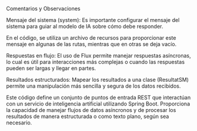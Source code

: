 Comentarios y Observaciones

Mensaje del sistema (system): Es importante configurar el mensaje del sistema para guiar al modelo de IA sobre cómo debe responder.

En el código, se utiliza un archivo de recursos para proporcionar este mensaje en algunas de las rutas, mientras que en otras se deja vacío.

Respuestas en flujo: El uso de Flux<String> permite manejar respuestas asíncronas, lo cual es útil para interacciones más complejas o cuando las respuestas pueden ser largas y llegar en partes.

Resultados estructurados: Mapear los resultados a una clase (ResultatSM) permite una manipulación más sencilla y segura de los datos recibidos.

Este código define un conjunto de puntos de entrada REST que interactúan con un servicio de inteligencia artificial utilizando Spring Boot. 
Proporciona la capacidad de manejar flujos de datos asíncronos y de procesar los resultados de manera estructurada o como texto plano, según sea necesario.
